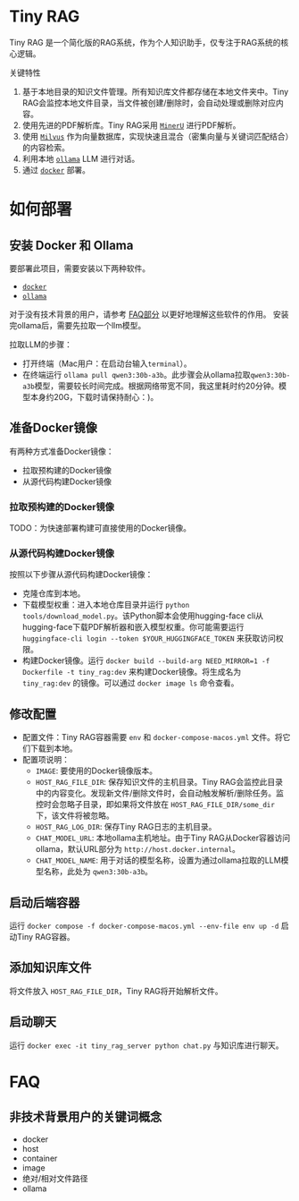 # Tiny RAG
Tiny RAG 是一个简化版的RAG系统，作为个人知识助手，仅专注于RAG系统的核心逻辑。

关键特性
1. 基于本地目录的知识文件管理。所有知识库文件都存储在本地文件夹中。Tiny RAG会监控本地文件目录，当文件被创建/删除时，会自动处理或删除对应内容。
2. 使用先进的PDF解析库。Tiny RAG采用 [`MinerU`](https://github.com/opendatalab/MinerU) 进行PDF解析。
3. 使用 [`Milvus`](https://milvus.io/) 作为向量数据库，实现快速且混合（密集向量与关键词匹配结合）的内容检索。
4. 利用本地 [`ollama`](https://ollama.com/) LLM 进行对话。
5. 通过 [`docker`](https://www.docker.com/) 部署。

# 如何部署

## 安装 Docker 和 Ollama
要部署此项目，需要安装以下两种软件。
- [`docker`](https://www.docker.com/)
- [`ollama`](https://ollama.com/)

对于没有技术背景的用户，请参考 [FAQ部分](#非技术背景用户的关键词概念) 以更好地理解这些软件的作用。
安装完ollama后，需要先拉取一个llm模型。

拉取LLM的步骤：
- 打开终端（Mac用户：在启动台输入`terminal`）。
- 在终端运行 `ollama pull qwen3:30b-a3b`。此步骤会从ollama拉取`qwen3:30b-a3b`模型，需要较长时间完成。根据网络带宽不同，我这里耗时约20分钟。模型本身约20G，下载时请保持耐心：)。

## 准备Docker镜像
有两种方式准备Docker镜像：
- 拉取预构建的Docker镜像
- 从源代码构建Docker镜像

### 拉取预构建的Docker镜像
TODO：为快速部署构建可直接使用的Docker镜像。

### 从源代码构建Docker镜像
按照以下步骤从源代码构建Docker镜像：
- 克隆仓库到本地。
- 下载模型权重：进入本地仓库目录并运行 `python tools/download_model.py`。该Python脚本会使用hugging-face cli从hugging-face下载PDF解析器和嵌入模型权重。你可能需要运行 `huggingface-cli login --token $YOUR_HUGGINGFACE_TOKEN` 来获取访问权限。
- 构建Docker镜像。运行 `docker build --build-arg NEED_MIRROR=1 -f Dockerfile -t tiny_rag:dev` 来构建Docker镜像。将生成名为 `tiny_rag:dev` 的镜像。可以通过 `docker image ls` 命令查看。

## 修改配置
- 配置文件：Tiny RAG容器需要 `env` 和 `docker-compose-macos.yml` 文件。将它们下载到本地。
- 配置项说明：
    - `IMAGE`: 要使用的Docker镜像版本。
    - `HOST_RAG_FILE_DIR`: 保存知识文件的主机目录。Tiny RAG会监控此目录中的内容变化。发现新文件/删除文件时，会自动触发解析/删除任务。监控时会忽略子目录，即如果将文件放在 `HOST_RAG_FILE_DIR/some_dir` 下，该文件将被忽略。
    - `HOST_RAG_LOG_DIR`: 保存Tiny RAG日志的主机目录。
    - `CHAT_MODEL_URL`: 本地ollama主机地址。由于Tiny RAG从Docker容器访问ollama，默认URL部分为 `http://host.docker.internal`。
    - `CHAT_MODEL_NAME`: 用于对话的模型名称，设置为通过ollama拉取的LLM模型名称，此处为 `qwen3:30b-a3b`。

## 启动后端容器
运行 `docker compose -f docker-compose-macos.yml --env-file env up -d` 启动Tiny RAG容器。

## 添加知识库文件
将文件放入 `HOST_RAG_FILE_DIR`，Tiny RAG将开始解析文件。

## 启动聊天
运行 `docker exec -it tiny_rag_server python chat.py` 与知识库进行聊天。

# FAQ
## 非技术背景用户的关键词概念
- docker
- host
- container
- image
- 绝对/相对文件路径
- ollama